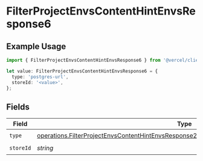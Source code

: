 # FilterProjectEnvsContentHintEnvsResponse6

## Example Usage

```typescript
import { FilterProjectEnvsContentHintEnvsResponse6 } from '@vercel/client/models/operations';

let value: FilterProjectEnvsContentHintEnvsResponse6 = {
  type: 'postgres-url',
  storeId: '<value>',
};
```

## Fields

| Field     | Type                                                                                                                                                                                                       | Required           | Description |
| --------- | ---------------------------------------------------------------------------------------------------------------------------------------------------------------------------------------------------------- | ------------------ | ----------- |
| `type`    | [operations.FilterProjectEnvsContentHintEnvsResponse200ApplicationJSONResponseBody3Envs6Type](../../models/operations/filterprojectenvscontenthintenvsresponse200applicationjsonresponsebody3envs6type.md) | :heavy_check_mark: | N/A         |
| `storeId` | _string_                                                                                                                                                                                                   | :heavy_check_mark: | N/A         |
